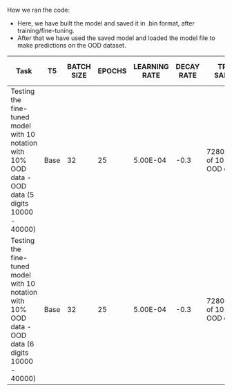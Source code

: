 How we ran the code:

- Here, we have built the model and saved it in .bin format, after training/fine-tuning.
- After that we have used the saved model and loaded the model file to make predictions on the OOD dataset.

| Task | T5 | BATCH SIZE | EPOCHS | LEARNING RATE | DECAY RATE | TRAIN SAMPLE | TRAINING LOSS | VAL SAMPLE | VAL ACCURACY | TEST SAMPLE | TEST ACCURACY | OOD Sample size | OOD TEST ACC | Time For Training | MODEL SAVED BY	| REMARKS	|	
| ------------ | ------------ | ------------ | ------------ | ------------ | ------------ | ------------ | ------------ | ------------ | ------------ | ------------ | ------------ | ------------ | ------------ | ------------ | ------------ | ------------ |
| Testing the fine-tuned model with 10 notation with 10% OOD data - OOD data (5 digits 10000 - 40000)| Base | 32 | 25	| 5.00E-04 | -0.3 | 7280(consist of 10% of OOD data) | 0.000015 | 2600 | 99.275915 | 3120 | 99.26658163 | 6000(i.i.d data) | 95.51% | around 6hr | Saicharan | No Masking, directly fine-tuned T5-Base | 												
| Testing the fine-tuned model with 10 notation with 10% OOD data - OOD data (6 digits 10000 - 40000)| Base | 32 | 25	| 5.00E-04 | -0.3 | 7280(consist of 10% of OOD data) | 0.000015 | 2600 | 99.275915 | 3120 | 99.26658163 | 2000 | 2.4% | around 1hr | Saicharan | No Masking, directly fine-tuned T5-Base | 
